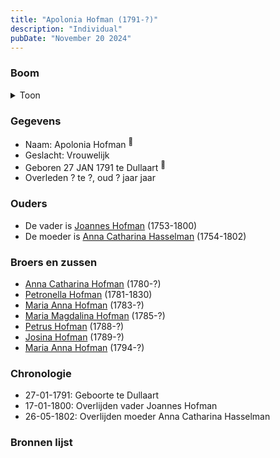 ```yaml
---
title: "Apolonia Hofman (1791-?)"
description: "Individual"
pubDate: "November 20 2024"
---
```


### Boom
<details><summary>Toon</summary>

![test](https://www.plantuml.com/plantuml/svg/XPB1Ji9048Rl-nGJFNWoQIbI8GqA244JZL4ldiYq7UdQxMwpkuGGmhixG8COZTmcC__iVFlFt3gFrYyg9LmfTOqMAqWnA-VMB7G-CifOy1Qrun9fBmgP4sJIPehsCLMrNq55LKhMxLFEaoNZLpM9erSpXSx1MW30qDYSx5iXirAJSqbIeTJzFaHY8yG5FEz6ER7lE7img5a6K_DHeJu3T70V144x03WVHvEhoP1VNNz8Kla6abwAwMgM6kyLzVeGnbSHl1XIHFv8vCg5KZFK-IopnhdKy82T6Xu6Jn1U1m6FqvwqT8wOga4PQ8qmGb-WbHnDEKdg1rJ8K9FXE1f7_qEruTMRkkQo_2nFWxKwy3XutuAr_WHBUalASwddM-rU6iVT7TQ4iS8Ed2ivB_oAb39BHjk8niFBoqOX6lxlHDF9YLqf5WSRQhuBBV7NIc8uxFAq2wt6xBWRmXt_6laGJpjn0pVRAxabdVFLVW40)
</details>

### Gegevens
- Naam: Apolonia Hofman <sup><a href="../s00066/" style="text-decoration:none" title="Doopinschrijving Apolonia Hofman 27-01-1791 ">:link:</a></sup>
- Geslacht: Vrouwelijk
- Geboren 27 JAN 1791 te Dullaart <sup><a href="../s00066/" style="text-decoration:none" title="Doopinschrijving Apolonia Hofman 27-01-1791 ">:link:</a></sup>
- Overleden ? te ?, oud ? jaar jaar 

### Ouders
- De vader is [Joannes Hofman](../i00040/) (1753-1800)
- De moeder is [Anna Catharina Hasselman](../i00041/) (1754-1802)

### Broers en zussen
- [Anna Catharina Hofman](../i00042/) (1780-?)
- [Petronella Hofman](../i00030/) (1781-1830)
- [Maria Anna Hofman](../i00043/) (1783-?)
- [Maria Magdalina Hofman](../i00044/) (1785-?)
- [Petrus Hofman](../i00045/) (1788-?)
- [Josina Hofman](../i00046/) (1789-?)
- [Maria Anna Hofman](../i00048/) (1794-?)

### Chronologie
- 27-01-1791: Geboorte te Dullaart
- 17-01-1800: Overlijden vader Joannes Hofman
- 26-05-1802: Overlijden moeder Anna Catharina Hasselman

### Bronnen lijst
